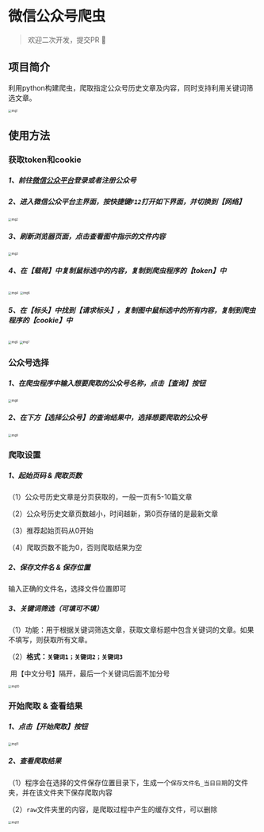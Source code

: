 # 微信公众号爬虫

> 欢迎二次开发，提交PR 🎉

## 项目简介

利用python构建爬虫，爬取指定公众号历史文章及内容，同时支持利用关键词筛选文章。

<img src="./img/img1.png" alt="img1" style="zoom:40%;" />

## 使用方法

### 获取token和cookie

##### 1、前往[微信公众平台](https://mp.weixin.qq.com/)登录或者注册公众号

##### 2、进入微信公众平台主界面，按快捷键`F12`打开如下界面，并切换到【网络】

<img src="./img/img2.png" alt="img2" style="zoom:40%;" />



##### 3、刷新浏览器页面，点击查看图中指示的文件内容

<img src="./img/img3.png" alt="img3" style="zoom:40%;" />

##### 4、在【载荷】中复制鼠标选中的内容，复制到爬虫程序的【token】中

<img src="./img/img4.png" alt="img4" style="zoom:40%;" />

<img src="./img/img6.png" alt="img6" style="zoom:40%;" />

##### 5、在【标头】中找到【请求标头】，复制图中鼠标选中的所有内容，复制到爬虫程序的【cookie】中

<img src="./img/img5.png" alt="img5" style="zoom:40%;" />

<img src="./img/img7.png" alt="img7" style="zoom:40%;" />

### 公众号选择

##### 1、在爬虫程序中输入想要爬取的公众号名称，点击【查询】按钮

<img src="./img/img8.png" alt="img8" style="zoom:40%;" />

##### 2、在下方【选择公众号】的查询结果中，选择想要爬取的公众号

<img src="./img/img9.png" alt="img9" style="zoom:40%;" />

### 爬取设置

##### 1、起始页码 & 爬取页数

（1）公众号历史文章是分页获取的，一般一页有5-10篇文章

（2）公众号历史文章页数越小，时间越新，第0页存储的是最新文章

（3）推荐起始页码从0开始

（4）爬取页数不能为0，否则爬取结果为空

##### 2、保存文件名 & 保存位置

输入正确的文件名，选择文件位置即可

##### 3、关键词筛选（可填可不填）

（1）功能：用于根据关键词筛选文章，获取文章标题中包含关键词的文章。如果不填写，则获取所有文章。

（2）**格式：`关键词1；关键词2；关键词3`**

​		  用【中文分号】隔开，最后一个关键词后面不加分号

<img src="./img/img10.png" alt="img10" style="zoom:40%;" />

### 开始爬取 & 查看结果

##### 1、点击【开始爬取】按钮

<img src="./img/img11.png" alt="img11" style="zoom:40%;" />

##### 2、查看爬取结果

（1）程序会在选择的文件保存位置目录下，生成一个`保存文件名_当日日期`的文件夹，并在该文件夹下保存爬取内容

（2）`raw`文件夹里的内容，是爬取过程中产生的缓存文件，可以删除

<img src="./img/img12.png" alt="img12" style="zoom:40%;" />
